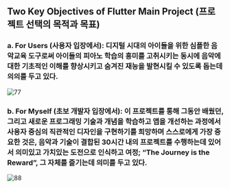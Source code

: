 ## Two Key Objectives of Flutter Main Project (프로젝트 선택의 목적과 목표)

### a. For Users (사용자 입장에서): 디지털 시대의 아이들을 위한 심플한 음악교육 도구로써 아이들의 피아노 학습의 흥미를 고취시키는 동시에 음악에 대한 기초적인 이해를 향상시키고 숨겨진 재능을 발현시킬 수 있도록 돕는데 의의를 두고 있다.  

![77](https://github.com/user-attachments/assets/c9e5ebb6-142b-42d9-8c2d-d8d99a803bb9)


### b. For Myself (초보 개발자 입장에서): 이 프로젝트를 통해 그동안 배웠던, 그리고 새로운 프로그래밍 기술과 개념을 학습하고 앱을 개선하는 과정에서 사용자 중심의 직관적인 디자인을 구현하기를 희망하며 스스로에게 가장 중요한 것은, 음악과 기술이 결합된 30시간 내의 프로젝트를 수행하는데 있어서 의미있고 가치있는 도전으로 인식하고 여정; “The Journey is the Reward”, 그 자체를 즐기는데 의미를 두고 있다. 

![88](https://github.com/user-attachments/assets/027476b7-675b-41fc-abd8-6a2f6c409c8e)


